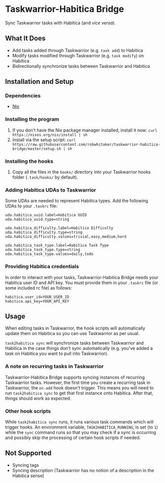 Taskwarrior-Habitica Bridge
==========

Sync Taskwarrior tasks with Habitica (and _vice versa_).

## What It Does

- Add tasks added through Taskwarrior (e.g. `task add`) to Habitica
- Modify tasks modified through Taskwarrior (e.g. `task modify`) on Habitica
- Bidirectionally synchronize tasks between Taskwarrior and Habitica

## Installation and Setup

### Dependencies

- [Nix](https://nixos.org/nix/)

### Installing the program

1. If you don't have the Nix package manager installed, install it now: `curl https://nixos.org/nix/install | sh`
2. Install via the setup script: `curl https://raw.githubusercontent.com/robwhitaker/taskwarrior-habitica-bridge/master/setup.sh | sh`

### Installing the hooks

1. Copy all the files in the `hooks/` directory into your Taskwarrior hooks folder (`.task/hooks/` by default).

### Adding Habitica UDAs to Taskwarrior

Some UDAs are needed to represent Habitica types. Add the following UDAs to your `.taskrc` file:

```
uda.habitica_uuid.label=Habitica UUID
uda.habitica_uuid.type=string

uda.habitica_difficulty.label=Habitica Difficulty
uda.habitica_difficulty.type=string
uda.habitica_difficulty.values=trivial,easy,medium,hard

uda.habitica_task_type.label=Habitica Task Type
uda.habitica_task_type.type=string
uda.habitica_task_type.values=daily,todo
```

### Providing Habitica credentials

In order to interact with your tasks, Taskwarrior-Habitica Bridge needs your Habitica user ID and API key. You must provide them in your `.taskrc` file (or some included rc file) as follows:

```
habitica.user_id=YOUR_USER_ID
habitica.api_key=YOUR_API_KEY
```

## Usage

When editing tasks in Taskwarrior, the hook scripts will automatically update them on Habitica so you can use Taskwarrior as per usual.

`task2habitica sync` will synchronize tasks between Taskwarrior and Habitica in the case things don't sync automatically (e.g. you've added a task on Habitica you want to pull into Taskwarrior).

### A note on recurring tasks in Taskwarrior

Taskwarrior-Habitica Bridge supports syncing instances of recurring Taskwarrior tasks. However, the first time you create a recurring task in Taskwarrior, the `on-add` hook doesn't trigger. This means you will need to run `task2habitica sync` to get that first instance onto Habitica. After that, things should work as expected.

### Other hook scripts

While `task2habitica sync` runs, it runs various task commands which will trigger hooks. An environment variable, `TASK2HABITICA_RUNNING`, is set (to `1`) while the `sync` command runs so that you may check if a sync is occurring and possibly skip the processing of certain hook scripts if needed.

## Not Supported
- Syncing tags
- Syncing description (Taskwarrior has no notion of a description in the Habitica sense)
